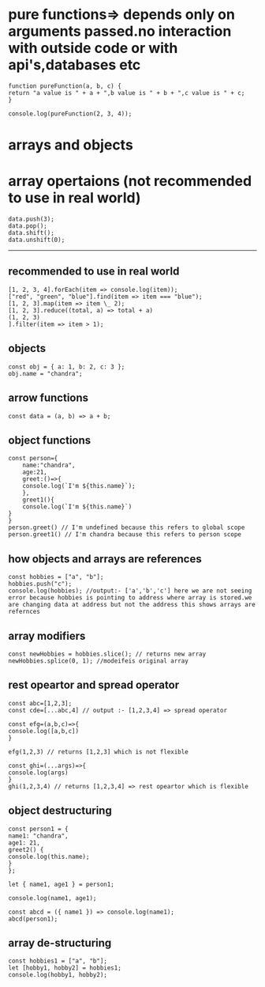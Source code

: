 # pure functions=> depends only on arguments passed.no interaction with outside code or with api's,databases etc

```
function pureFunction(a, b, c) {
return "a value is " + a + ",b value is " + b + ",c value is " + c;
}

console.log(pureFunction(2, 3, 4));
```

# arrays and objects

# array opertaions (not recommended to use in real world)

```
data.push(3);
data.pop();
data.shift();
data.unshift(0);
```

---

## recommended to use in real world

```
[1, 2, 3, 4].forEach(item => console.log(item));
["red", "green", "blue"].find(item => item === "blue");
[1, 2, 3].map(item => item \_ 2);
[1, 2, 3].reduce((total, a) => total + a)
(1, 2, 3)
].filter(item => item > 1);
```

## objects

```
const obj = { a: 1, b: 2, c: 3 };
obj.name = "chandra";
```

## arrow functions

```
const data = (a, b) => a + b;
```

## object functions

```
const person={
    name:"chandra",
    age:21,
    greet:()=>{
	console.log(`I'm ${this.name}`);
	},
	greet1(){
	console.log(`I'm ${this.name}`)
}
}
person.greet() // I'm undefined because this refers to global scope
person.greet1() // I'm chandra because this refers to person scope
```

## how objects and arrays are references

```
const hobbies = ["a", "b"];
hobbies.push("c");
console.log(hobbies); //output:- ['a','b','c'] here we are not seeing error because hobbies is pointing to address where array is stored.we are changing data at address but not the address this shows arrays are refernces
```

## array modifiers

```
const newHobbies = hobbies.slice(); // returns new array
newHobbies.splice(0, 1); //modeifeis original array
```

## rest opeartor and spread operator

```
const abc=[1,2,3];
const cde=[...abc,4] // output :- [1,2,3,4] => spread operator

const efg=(a,b,c)=>{
console.log([a,b,c])
}

efg(1,2,3) // returns [1,2,3] which is not flexible

const ghi=(...args)=>{
console.log(args)
}
ghi(1,2,3,4) // returns [1,2,3,4] => rest opeartor which is flexible
```

## object destructuring

```
const person1 = {
name1: "chandra",
age1: 21,
greet2() {
console.log(this.name);
}
};

let { name1, age1 } = person1;

console.log(name1, age1);

const abcd = ({ name1 }) => console.log(name1);
abcd(person1);
```

## array de-structuring

```
const hobbies1 = ["a", "b"];
let [hobby1, hobby2] = hobbies1;
console.log(hobby1, hobby2);
```

